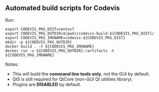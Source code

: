 Automated build scripts for Codevis
---

Run:
```
export CODEVIS_PKG_DIST=centos7
export CODEVIS_PKG_OUTDIR=$(pwd)/codevis-build-${CODEVIS_PKG_DIST}/
export CODEVIS_PKG_IMGNAME=codevis-${CODEVIS_PKG_DIST}
mkdir -p ${CODEVIS_PKG_OUTDIR}
docker build . -t ${CODEVIS_PKG_IMGNAME}
docker run -v ${CODEVIS_PKG_OUTDIR}:/artifacts -t ${CODEVIS_PKG_IMGNAME}
```

Notes:
- This will build the **command line tools only**, not the GUI by default.
- Qt5 is still required for QtCore (non-GUI Qt utilities library).
- Plugins are **DISABLED** by default.
